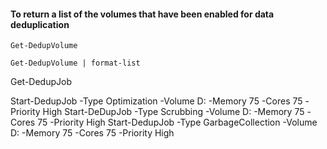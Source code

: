 #### To return a list of the volumes that have been enabled for data deduplication
```
Get-DedupVolume
```
```
Get-DedupVolume | format-list
```


Get-DedupJob

Start-DedupJob -Type Optimization -Volume D: -Memory 75 -Cores 75 -Priority High
Start-DeDupJob -Type Scrubbing -Volume D: -Memory 75 -Cores 75 -Priority High
Start-DedupJob -Type GarbageCollection -Volume D: -Memory 75 -Cores 75 -Priority High
